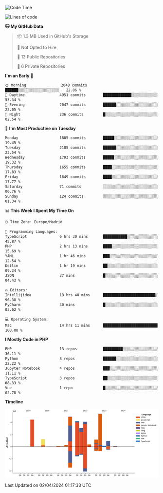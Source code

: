 <!--START_SECTION:waka-->
![Code Time](http://img.shields.io/badge/Code%20Time-115%20hrs%2012%20mins-blue)

![Lines of code](https://img.shields.io/badge/From%20Hello%20World%20I%27ve%20Written-30.1%20million%20lines%20of%20code-blue)

**🐱 My GitHub Data** 

> 📦 1.3 MB Used in GitHub's Storage 
 > 
> 🚫 Not Opted to Hire
 > 
> 📜 13 Public Repositories 
 > 
> 🔑 6 Private Repositories 
 > 
**I'm an Early 🐤** 

```text
🌞 Morning                2048 commits        ██████░░░░░░░░░░░░░░░░░░░   22.06 % 
🌆 Daytime                4951 commits        █████████████░░░░░░░░░░░░   53.34 % 
🌃 Evening                2047 commits        ██████░░░░░░░░░░░░░░░░░░░   22.05 % 
🌙 Night                  236 commits         █░░░░░░░░░░░░░░░░░░░░░░░░   02.54 % 
```
📅 **I'm Most Productive on Tuesday** 

```text
Monday                   1805 commits        █████░░░░░░░░░░░░░░░░░░░░   19.45 % 
Tuesday                  2185 commits        ██████░░░░░░░░░░░░░░░░░░░   23.54 % 
Wednesday                1793 commits        █████░░░░░░░░░░░░░░░░░░░░   19.32 % 
Thursday                 1655 commits        ████░░░░░░░░░░░░░░░░░░░░░   17.83 % 
Friday                   1649 commits        ████░░░░░░░░░░░░░░░░░░░░░   17.77 % 
Saturday                 71 commits          ░░░░░░░░░░░░░░░░░░░░░░░░░   00.76 % 
Sunday                   124 commits         ░░░░░░░░░░░░░░░░░░░░░░░░░   01.34 % 
```


📊 **This Week I Spent My Time On** 

```text
🕑︎ Time Zone: Europe/Madrid

💬 Programming Languages: 
TypeScript               6 hrs 30 mins       ███████████░░░░░░░░░░░░░░   45.87 % 
PHP                      2 hrs 13 mins       ████░░░░░░░░░░░░░░░░░░░░░   15.69 % 
YAML                     1 hr 46 mins        ███░░░░░░░░░░░░░░░░░░░░░░   12.54 % 
Kotlin                   1 hr 19 mins        ██░░░░░░░░░░░░░░░░░░░░░░░   09.34 % 
JSON                     37 mins             █░░░░░░░░░░░░░░░░░░░░░░░░   04.43 % 

🔥 Editors: 
Intellijidea             13 hrs 40 mins      ████████████████████████░   96.38 % 
PyCharm                  30 mins             █░░░░░░░░░░░░░░░░░░░░░░░░   03.62 % 

💻 Operating System: 
Mac                      14 hrs 11 mins      █████████████████████████   100.00 % 
```

**I Mostly Code in PHP** 

```text
PHP                      13 repos            █████████░░░░░░░░░░░░░░░░   36.11 % 
Python                   8 repos             ██████░░░░░░░░░░░░░░░░░░░   22.22 % 
Jupyter Notebook         4 repos             ███░░░░░░░░░░░░░░░░░░░░░░   11.11 % 
TypeScript               3 repos             ██░░░░░░░░░░░░░░░░░░░░░░░   08.33 % 
Vue                      1 repo              █░░░░░░░░░░░░░░░░░░░░░░░░   02.78 % 
```



**Timeline**

![Lines of Code chart](https://raw.githubusercontent.com/danisoronellas/danisoronellas/main/assets/bar_graph.png)


 Last Updated on 02/04/2024 01:17:33 UTC
<!--END_SECTION:waka-->
